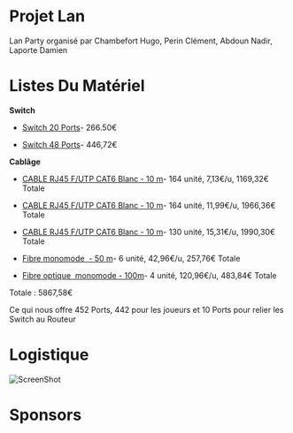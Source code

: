 # Projet Lan

Lan Party organisé par Chambefort Hugo, Perin Clément, Abdoun Nadir, Laporte Damien

# Listes Du Matériel

**Switch**

* [Switch 20 Ports](https://www.amazon.fr/Cisco-SRW2016-K9-EU-300-20-Switch-Gigabit/dp/B0043TVQTI/ref=sr_1_1?ie=UTF8&qid=1513591620&sr=8-1&keywords=switch+cisco+20+port)- 266.50€

* [Switch 48 Ports](https://www.amazon.fr/Cisco-SLM2048T-EU-Smart-Switch-Gigabit/dp/B004GQL3XW/ref=sr_1_1?ie=UTF8&qid=1513590098&sr=8-1&keywords=switch+48+port)- 446,72€ 

**Cablâge**

* [CABLE RJ45 F/UTP CAT6 Blanc - 10 m](https://www.maison-du-cable.com/Prix/Cordon-patch-RJ45-ftp-CAT6-9179.html?gclid=CjwKCAiAjuPRBRBxEiwAeQ2QPoOWmAJZWPYzhn8F3W5aN5Wz9I9KTK2VmEwZMo5zAglGSUKqWM-OyxoCCvcQAvD_BwE)- 164 unité, 7,13€/u, 1169,32€ Totale

* [CABLE RJ45 F/UTP CAT6 Blanc - 10 m](https://www.maison-du-cable.com/Prix/CORDON-PATCH-RJ45-UTP-CAT6-6779.html?gclid=CjwKCAiAjuPRBRBxEiwAeQ2QPiuDZBcK9SEsp_WdpZKeLZdoxepf4xt3yhCFOxrwea1YLf2zohX7ChoC2X4QAvD_BwE)- 164 unité, 11,99€/u, 1966,36€ Totale

* [CABLE RJ45 F/UTP CAT6 Blanc - 10 m](https://www.maison-du-cable.com/Prix/Cordon-patch-RJ45-ftp-CAT6-9182.html?gclid=CjwKCAiAjuPRBRBxEiwAeQ2QPuQEqnubgrRxtE5EI4EKAmaMGeeB7_IvgygIkKMijjNwA7JLC3GG8xoCJvkQAvD_BwE)- 130 unité, 15,31€/u, 1990,30€ Totale

* [Fibre monomode  - 50 m](https://www.maison-du-cable.com/Prix/Cordon-patch-RJ45-ftp-CAT6-9182.html?gclid=CjwKCAiAjuPRBRBxEiwAeQ2QPuQEqnubgrRxtE5EI4EKAmaMGeeB7_IvgygIkKMijjNwA7JLC3GG8xoCJvkQAvD_BwE)- 6 unité, 42,96€/u, 257,76€ Totale

* [Fibre optique  monomode - 100m](https://www.maison-du-cable.com/Prix/Cordon-patch-RJ45-ftp-CAT6-9182.html?gclid=CjwKCAiAjuPRBRBxEiwAeQ2QPuQEqnubgrRxtE5EI4EKAmaMGeeB7_IvgygIkKMijjNwA7JLC3GG8xoCJvkQAvD_BwE)- 4 unité, 120,96€/u, 483,84€ Totale


Totale : 5867,58€


Ce qui nous offre 452 Ports, 442 pour les joueurs et 10 Ports pour relier les Switch au Routeur


# Logistique

![ScreenShot](https://raw.github.com/HugoChambefort/Projet-Lan/blob/master/Plan%20projet%202.png)

# Sponsors












